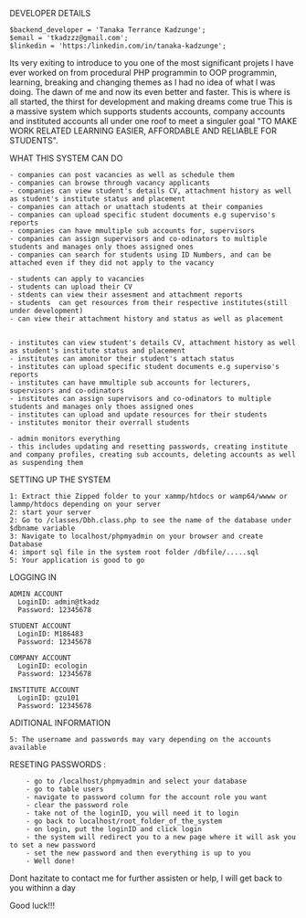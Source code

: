 DEVELOPER DETAILS

	$backend_developer = 'Tanaka Terrance Kadzunge';
	$email = 'tkadzzz@gmail.com';
	$linkedin = 'https:/linkedin.com/in/tanaka-kadzunge';


Its very exiting to introduce to you one of the most significant projets l have ever worked on
from procedural PHP programmin to OOP programmin, learning, breaking and changing themes as l had no idea of what l was doing.
The dawn of me and now its even better and faster. This is where is all started, the thirst for development and making dreams come true
This is a massive system which supports students accounts, company accounts and instituted accounts all under one roof to meet a singuler goal
"TO MAKE WORK RELATED LEARNING EASIER, AFFORDABLE AND RELIABLE FOR STUDENTS". 

WHAT THIS SYSTEM CAN DO
      
    - companies can post vacancies as well as schedule them
    - companies can browse through vacancy applicants
    - companies can view student's details CV, attachment history as well as student's institute status and placement
    - companies can attach or unattach students at their companies
    - companies can upload specific student documents e.g superviso's reports
    - companies can have mmultiple sub accounts for, supervisors
    - companies can assign supervisors and co-odinators to multiple students and manages only thoes assigned ones
    - companies can search for students using ID Numbers, and can be attached even if they did not apply to the vacancy
    
    - students can apply to vacancies
    - students can upload their CV
    - stdents can view their assesment and attachment reports
    - students  can get resources from their respective institutes(still under development)
    - can view their attachment history and status as well as placement

    
    - institutes can view student's details CV, attachment history as well as student's institute status and placement
    - institutes can amonitor their student's attach status
    - institutes can upload specific student documents e.g superviso's reports
    - institutes can have mmultiple sub accounts for lecturers, supervisors and co-odinators
    - institutes can assign supervisors and co-odinators to multiple students and manages only thoes assigned ones
    - institutes can upload and update resources for their students
    - institutes monitor their overrall students 

    - admin monitors everything
    - this includes updating and resetting passwords, creating institute and company profiles, creating sub accounts, deleting accounts as well as suspending them



SETTING UP THE SYSTEM

	1: Extract thie Zipped folder to your xammp/htdocs or wamp64/wwww or lammp/htdocs depending on your server
	2: start your server
 	2: Go to /classes/Dbh.class.php to see the name of the database under $dbname variable
	3: Navigate to localhost/phpmyadmin on your browser and create Database
	4: import sql file in the system root folder /dbfile/.....sql
	5: Your application is good to go
 

LOGGING IN 

    ADMIN ACCOUNT
      LoginID: admin@tkadz
      Password: 12345678

    STUDENT ACCOUNT
      LoginID: M186483
      Password: 12345678

    COMPANY ACCOUNT
      LoginID: ecologin
      Password: 12345678
      
    INSTITUTE ACCOUNT
      LoginID: gzu101
      Password: 12345678

      


ADITIONAL INFORMATION

	5: The username and passwords may vary depending on the accounts available
 	
 RESETING PASSWORDS :
  
	    - go to /localhost/phpmyadmin and select your database
	    - go to table users
	    - navigate to password column for the account role you want
	    - clear the password role
	    - take not of the loginID, you will need it to login
	    - go back to localhost/root_folder_of_the_system
	    - on login, put the loginID and click login
	    - the system will redirect you to a new page where it will ask you to set a new password
	    - set the new password and then everything is up to you
	    - Well done!

Dont hazitate to contact me for further assisten or help, l will get back to you withinn a day

Good luck!!!


